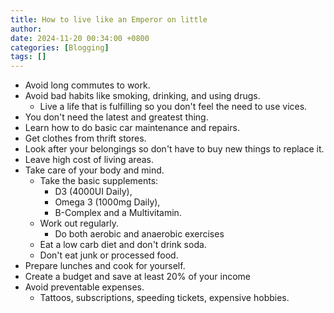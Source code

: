 ```yaml
---
title: How to live like an Emperor on little
author: 
date: 2024-11-20 00:34:00 +0800
categories: [Blogging]
tags: []
---
```


  - Avoid long commutes to work.
  - Avoid bad habits like smoking, drinking, and using drugs.
    - Live a life that is fulfilling so you don't feel the need to use vices.
  - You don't need the latest and greatest thing.
  - Learn how to do basic car maintenance and repairs.
  - Get clothes from thrift stores.
  - Look after your belongings so don't have to buy new things to replace it.
  - Leave high cost of living areas. 
  - Take care of your body and mind.
    - Take the basic supplements:
      - D3 (4000UI Daily), 
      - Omega 3 (1000mg Daily), 
      - B-Complex and a Multivitamin.
    - Work out regularly.
      - Do both aerobic and anaerobic exercises
    - Eat a low carb diet and don't drink soda.
    - Don't eat junk or processed food.
  - Prepare lunches and cook for yourself.
  - Create a budget and save at least 20% of your income
  - Avoid preventable expenses.
    - Tattoos, subscriptions, speeding tickets, expensive hobbies.
